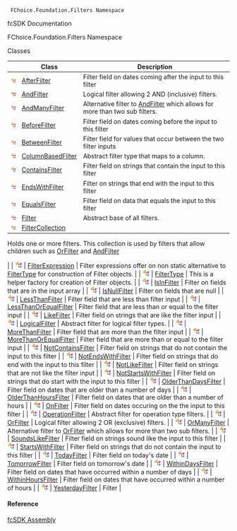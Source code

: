 ﻿     FChoice.Foundation.Filters Namespace                                                   

fcSDK Documentation

FChoice.Foundation.Filters Namespace

Classes

|   | Class | Description |
| --- | --- | --- |
| ![Class](dotnetimages/Class.png) | [AfterFilter](fcSDK~FChoice.Foundation.Filters.AfterFilter.md) | Filter field on dates coming after the input to this filter |
| ![Class](dotnetimages/Class.png) | [AndFilter](fcSDK~FChoice.Foundation.Filters.AndFilter.md) | Logical filter allowing 2 AND (inclusive) filters. |
| ![Class](dotnetimages/Class.png) | [AndManyFilter](fcSDK~FChoice.Foundation.Filters.AndManyFilter.md) | Alternative filter to [AndFilter](fcSDK~FChoice.Foundation.Filters.AndFilter.md) which allows for more than two sub filters. |
| ![Class](dotnetimages/Class.png) | [BeforeFilter](fcSDK~FChoice.Foundation.Filters.BeforeFilter.md) | Filter field on dates coming before the input to this filter |
| ![Class](dotnetimages/Class.png) | [BetweenFilter](fcSDK~FChoice.Foundation.Filters.BetweenFilter.md) | Filter field for values that occur between the two filter inputs |
| ![Class](dotnetimages/Class.png) | [ColumnBasedFilter](fcSDK~FChoice.Foundation.Filters.ColumnBasedFilter.md) | Abstract filter type that maps to a column. |
| ![Class](dotnetimages/Class.png) | [ContainsFilter](fcSDK~FChoice.Foundation.Filters.ContainsFilter.md) | Filter field on strings that contain the input to this filter |
| ![Class](dotnetimages/Class.png) | [EndsWithFilter](fcSDK~FChoice.Foundation.Filters.EndsWithFilter.md) | Filter on strings that end with the input to this filter |
| ![Class](dotnetimages/Class.png) | [EqualsFilter](fcSDK~FChoice.Foundation.Filters.EqualsFilter.md) | Filter field on data that equals the input to this filter |
| ![Class](dotnetimages/Class.png) | [Filter](fcSDK~FChoice.Foundation.Filters.Filter.md) | Abstract base of all filters. |
| ![Class](dotnetimages/Class.png) | [FilterCollection](fcSDK~FChoice.Foundation.Filters.FilterCollection.md) | 
Holds one or more filters. This collection is used by filters that allow children such as [OrFilter](fcSDK~FChoice.Foundation.Filters.OrFilter.md) and [AndFilter](fcSDK~FChoice.Foundation.Filters.AndFilter.md)

 |
| ![Class](dotnetimages/Class.png) | [FilterExpression](fcSDK~FChoice.Foundation.Filters.FilterExpression.md) | Filter expressions offer on non static alternative to [FilterType](fcSDK~FChoice.Foundation.Filters.FilterType.md) for construction of Filter objects. |
| ![Class](dotnetimages/Class.png) | [FilterType](fcSDK~FChoice.Foundation.Filters.FilterType.md) | This is a helper factory for creation of Filter objects. |
| ![Class](dotnetimages/Class.png) | [IsInFilter](fcSDK~FChoice.Foundation.Filters.IsInFilter.md) | Filter on fields that are in the input array |
| ![Class](dotnetimages/Class.png) | [IsNullFilter](fcSDK~FChoice.Foundation.Filters.IsNullFilter.md) | Filter on fields that are null |
| ![Class](dotnetimages/Class.png) | [LessThanFilter](fcSDK~FChoice.Foundation.Filters.LessThanFilter.md) | Filter field that are less than filter input |
| ![Class](dotnetimages/Class.png) | [LessThanOrEqualFilter](fcSDK~FChoice.Foundation.Filters.LessThanOrEqualFilter.md) | Filter field that are less than or equal to the filter input |
| ![Class](dotnetimages/Class.png) | [LikeFilter](fcSDK~FChoice.Foundation.Filters.LikeFilter.md) | Filter field on strings that are like the filter input |
| ![Class](dotnetimages/Class.png) | [LogicalFilter](fcSDK~FChoice.Foundation.Filters.LogicalFilter.md) | Abstract filter for logical filter types. |
| ![Class](dotnetimages/Class.png) | [MoreThanFilter](fcSDK~FChoice.Foundation.Filters.MoreThanFilter.md) | Filter field that are more than the filter input |
| ![Class](dotnetimages/Class.png) | [MoreThanOrEqualFilter](fcSDK~FChoice.Foundation.Filters.MoreThanOrEqualFilter.md) | Filter field that are more than or equal to the filter input |
| ![Class](dotnetimages/Class.png) | [NotContainsFilter](fcSDK~FChoice.Foundation.Filters.NotContainsFilter.md) | Filter field on strings that do not contain the input to this filter |
| ![Class](dotnetimages/Class.png) | [NotEndsWithFilter](fcSDK~FChoice.Foundation.Filters.NotEndsWithFilter.md) | Filter field on strings that do end with the input to this filter |
| ![Class](dotnetimages/Class.png) | [NotLikeFilter](fcSDK~FChoice.Foundation.Filters.NotLikeFilter.md) | Filter field on strings that are not like the filter input |
| ![Class](dotnetimages/Class.png) | [NotStartsWithFilter](fcSDK~FChoice.Foundation.Filters.NotStartsWithFilter.md) | Filter field on strings that do start with the input to this filter |
| ![Class](dotnetimages/Class.png) | [OlderThanDaysFilter](fcSDK~FChoice.Foundation.Filters.OlderThanDaysFilter.md) | Filter field on dates that are older than a number of days |
| ![Class](dotnetimages/Class.png) | [OlderThanHoursFilter](fcSDK~FChoice.Foundation.Filters.OlderThanHoursFilter.md) | Filter field on dates that are older than a number of hours |
| ![Class](dotnetimages/Class.png) | [OnFilter](fcSDK~FChoice.Foundation.Filters.OnFilter.md) | Filter field on dates occuring on the the input to this filter |
| ![Class](dotnetimages/Class.png) | [OperationFilter](fcSDK~FChoice.Foundation.Filters.OperationFilter.md) | Abstract filter for operation type filters. |
| ![Class](dotnetimages/Class.png) | [OrFilter](fcSDK~FChoice.Foundation.Filters.OrFilter.md) | Logical filter allowing 2 OR (exclusive) filters. |
| ![Class](dotnetimages/Class.png) | [OrManyFilter](fcSDK~FChoice.Foundation.Filters.OrManyFilter.md) | Alternative filter to [OrFilter](fcSDK~FChoice.Foundation.Filters.OrFilter.md) which allows for more than two sub filters. |
| ![Class](dotnetimages/Class.png) | [SoundsLikeFilter](fcSDK~FChoice.Foundation.Filters.SoundsLikeFilter.md) | Filter field on strings sound like the input to this filter |
| ![Class](dotnetimages/Class.png) | [StartsWithFilter](fcSDK~FChoice.Foundation.Filters.StartsWithFilter.md) | Filter field on strings that do not contain the input to this filter |
| ![Class](dotnetimages/Class.png) | [TodayFilter](fcSDK~FChoice.Foundation.Filters.TodayFilter.md) | Filter field on today's date |
| ![Class](dotnetimages/Class.png) | [TomorrowFilter](fcSDK~FChoice.Foundation.Filters.TomorrowFilter.md) | Filter field on tomorrow's date |
| ![Class](dotnetimages/Class.png) | [WithinDaysFilter](fcSDK~FChoice.Foundation.Filters.WithinDaysFilter.md) | Filter field on dates that have occurred within a number of days |
| ![Class](dotnetimages/Class.png) | [WithinHoursFilter](fcSDK~FChoice.Foundation.Filters.WithinHoursFilter.md) | Filter field on dates that have occurred within a number of hours |
| ![Class](dotnetimages/Class.png) | [YesterdayFilter](fcSDK~FChoice.Foundation.Filters.YesterdayFilter.md) | Filter |



#### Reference

[fcSDK Assembly](fcSDK.md)